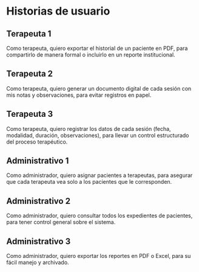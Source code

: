 # Historias de usuario
## Terapeuta 1
Como terapeuta, quiero exportar el historial de un paciente en PDF, para compartirlo de manera formal o incluirlo en un reporte institucional.
## Terapeuta 2
Como terapeuta, quiero generar un documento digital de cada sesión con mis notas y observaciones, para evitar registros en papel.
## Terapeuta 3
Como terapeuta, quiero registrar los datos de cada sesión (fecha, modalidad, duración, observaciones), para llevar un control estructurado del proceso terapéutico.
## Administrativo 1
Como administrador, quiero asignar pacientes a terapeutas, para asegurar que cada terapeuta vea solo a los pacientes que le corresponden.
## Administrativo 2
Como administrador, quiero consultar todos los expedientes de pacientes, para tener control general sobre el sistema.
## Administrativo 3
Como administrador, quiero exportar los reportes en PDF o Excel, para su fácil manejo y archivado.
